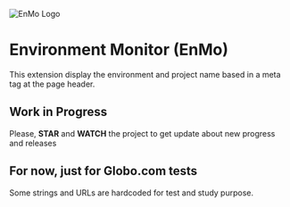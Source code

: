 ![EnMo Logo](https://raw.githubusercontent.com/rafaelbiriba/enmo/master/images/logo.png)

# Environment Monitor (EnMo)

This extension display the environment and project name based in a meta tag at the page header.

## Work in Progress ##
Please, **STAR** and **WATCH** the project to get update about new progress and releases

## For now, just for Globo.com tests ##
Some strings and URLs are hardcoded for test and study purpose.
